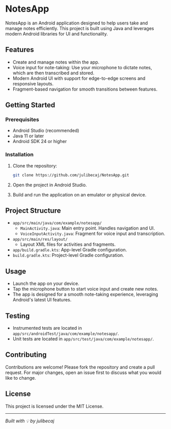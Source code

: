 # NotesApp

NotesApp is an Android application designed to help users take and manage notes efficiently. This project is built using Java and leverages modern Android libraries for UI and functionality.

## Features

- Create and manage notes within the app.
- Voice input for note-taking: Use your microphone to dictate notes, which are then transcribed and stored.
- Modern Android UI with support for edge-to-edge screens and responsive layouts.
- Fragment-based navigation for smooth transitions between features.

## Getting Started

### Prerequisites

- Android Studio (recommended)
- Java 11 or later
- Android SDK 24 or higher

### Installation

1. Clone the repository:
   ```bash
   git clone https://github.com/julibecaj/NotesApp.git
   ```

2. Open the project in Android Studio.

3. Build and run the application on an emulator or physical device.

## Project Structure

- `app/src/main/java/com/example/notesapp/`
  - `MainActivity.java`: Main entry point. Handles navigation and UI.
  - `VoiceInputActivity.java`: Fragment for voice input and transcription.
- `app/src/main/res/layout/`
  - Layout XML files for activities and fragments.
- `app/build.gradle.kts`: App-level Gradle configuration.
- `build.gradle.kts`: Project-level Gradle configuration.

## Usage

- Launch the app on your device.
- Tap the microphone button to start voice input and create new notes.
- The app is designed for a smooth note-taking experience, leveraging Android's latest UI features.

## Testing

- Instrumented tests are located in `app/src/androidTest/java/com/example/notesapp/`.
- Unit tests are located in `app/src/test/java/com/example/notesapp/`.

## Contributing

Contributions are welcome! Please fork the repository and create a pull request. For major changes, open an issue first to discuss what you would like to change.

## License

This project is licensed under the MIT License.

---

*Built with 💡 by julibecaj*
